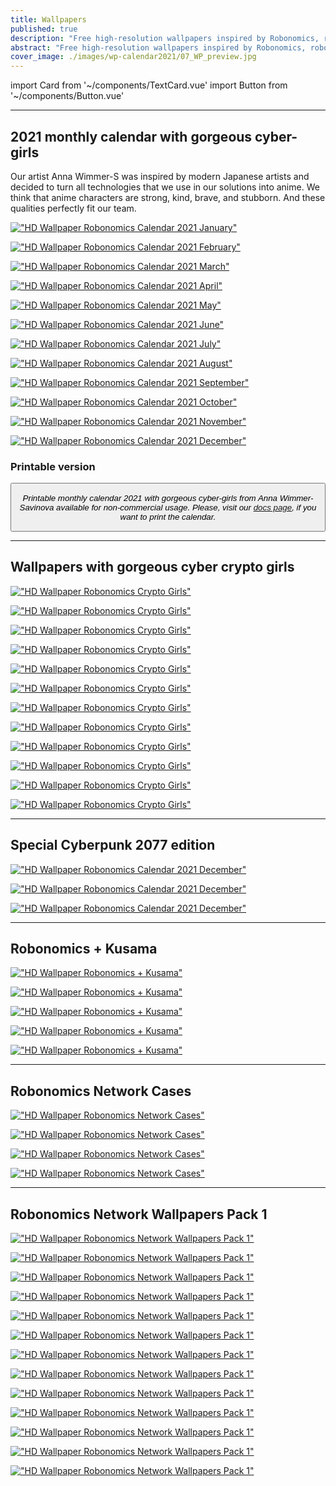 ```yaml
---
title: Wallpapers
published: true
description: "Free high-resolution wallpapers inspired by Robonomics, robotics, cyberpunk, blockchain innovations. These HD images are free to use for personal usage."
abstract: "Free high-resolution wallpapers inspired by Robonomics, robotics, cyberpunk, blockchain innovations worthy of your mobile and desktop screens."
cover_image: ./images/wp-calendar2021/07_WP_preview.jpg
---
```

import Card from '~/components/TextCard.vue'
import Button from '~/components/Button.vue'

---
## 2021 monthly calendar with gorgeous cyber-girls

<section class="layout__text">

Our artist Anna Wimmer-S was inspired by modern Japanese artists and decided to turn all technologies that we use in our solutions into anime. We think that anime characters are strong, kind, brave, and stubborn. And these qualities perfectly fit our team.

</section>

<section class="grid-3 animate-inside" v-in-viewport.once> 

[!["HD Wallpaper Robonomics Calendar 2021 January"](./images/wp-calendar2021/01_WP_preview.jpg)](https://static.robonomics.network/wallpapers/calendar2021/01_WP.jpg)

[!["HD Wallpaper Robonomics Calendar 2021 February"](./images/wp-calendar2021/02_WP_preview.jpg)](https://static.robonomics.network/wallpapers/calendar2021/02_WP.jpg)

[!["HD Wallpaper Robonomics Calendar 2021 March"](./images/wp-calendar2021/03_WP_preview.jpg)](https://static.robonomics.network/wallpapers/calendar2021/03_WP.jpg)

[!["HD Wallpaper Robonomics Calendar 2021 April"](./images/wp-calendar2021/04_WP_preview.jpg)](https://static.robonomics.network/wallpapers/calendar2021/04_WP.jpg)

[!["HD Wallpaper Robonomics Calendar 2021 May"](./images/wp-calendar2021/05_WP_preview.jpg)](https://static.robonomics.network/wallpapers/calendar2021/05_WP.jpg)

[!["HD Wallpaper Robonomics Calendar 2021 June"](./images/wp-calendar2021/06_WP_preview.jpg)](https://static.robonomics.network/wallpapers/calendar2021/06_WP.jpg)

[!["HD Wallpaper Robonomics Calendar 2021 July"](./images/wp-calendar2021/07_WP_preview.jpg)](https://static.robonomics.network/wallpapers/calendar2021/07_WP.jpg)

[!["HD Wallpaper Robonomics Calendar 2021 August"](./images/wp-calendar2021/08_WP_preview.jpg)](https://static.robonomics.network/wallpapers/calendar2021/08_WP.jpg)

[!["HD Wallpaper Robonomics Calendar 2021 September"](./images/wp-calendar2021/09_WP_preview.jpg)](https://static.robonomics.network/wallpapers/calendar2021/09_WP.jpg)

[!["HD Wallpaper Robonomics Calendar 2021 October"](./images/wp-calendar2021/10_WP_preview.jpg)](https://static.robonomics.network/wallpapers/calendar2021/10_WP.jpg)

[!["HD Wallpaper Robonomics Calendar 2021 November"](./images/wp-calendar2021/11_WP_preview.jpg)](https://static.robonomics.network/wallpapers/calendar2021/11_WP.jpg)

[!["HD Wallpaper Robonomics Calendar 2021 December"](./images/wp-calendar2021/12_WP_preview.jpg)](https://static.robonomics.network/wallpapers/calendar2021/12_WP.jpg)


</section>


<section class="layout__text_small align-left">

<Card :image="'/assets/docs-calendar2021.jpg'" :link="'/community#docs'" :imageSize="'big'">

### Printable version

<Button :link="'/community#docs'" :label="'Download'" :button="'primary'"/>

*Printable monthly calendar 2021 with gorgeous cyber-girls from Anna Wimmer-Savinova available for non-commercial usage. Please, visit our [docs page](/community#docs), if you want to print the calendar.*



</Card>

</section>



---
## Wallpapers with gorgeous cyber crypto girls

<section class="grid-3 animate-inside" v-in-viewport.once>

[!["HD Wallpaper Robonomics Crypto Girls"](./images/wp-girls2021/01-robonomics.network-wallpaper-girls_preview.jpg)](https://static.robonomics.network/wallpapers/girls2021/01-robonomics.network-wallpaper-girls.jpg)

[!["HD Wallpaper Robonomics Crypto Girls"](./images/wp-girls2021/02-robonomics.network-wallpaper-girls_preview.jpg)](https://static.robonomics.network/wallpapers/girls2021/02-robonomics.network-wallpaper-girls.jpg)

[!["HD Wallpaper Robonomics Crypto Girls"](./images/wp-girls2021/03-robonomics.network-wallpaper-girls_preview.jpg)](https://static.robonomics.network/wallpapers/girls2021/03-robonomics.network-wallpaper-girls.jpg)

[!["HD Wallpaper Robonomics Crypto Girls"](./images/wp-girls2021/04-robonomics.network-wallpaper-girls_preview.jpg)](https://static.robonomics.network/wallpapers/girls2021/04-robonomics.network-wallpaper-girls.jpg)

[!["HD Wallpaper Robonomics Crypto Girls"](./images/wp-girls2021/05-robonomics.network-wallpaper-girls_preview.jpg)](https://static.robonomics.network/wallpapers/girls2021/05-robonomics.network-wallpaper-girls.jpg)

[!["HD Wallpaper Robonomics Crypto Girls"](./images/wp-girls2021/06-robonomics.network-wallpaper-girls_preview.jpg)](https://static.robonomics.network/wallpapers/girls2021/06-robonomics.network-wallpaper-girls.jpg)

[!["HD Wallpaper Robonomics Crypto Girls"](./images/wp-girls2021/07-robonomics.network-wallpaper-girls_preview.jpg)](https://static.robonomics.network/wallpapers/girls2021/07-robonomics.network-wallpaper-girls.jpg)

[!["HD Wallpaper Robonomics Crypto Girls"](./images/wp-girls2021/08-robonomics.network-wallpaper-girls_preview.jpg)](https://static.robonomics.network/wallpapers/girls2021/08-robonomics.network-wallpaper-girls.jpg)

[!["HD Wallpaper Robonomics Crypto Girls"](./images/wp-girls2021/09-robonomics.network-wallpaper-girls_preview.jpg)](https://static.robonomics.network/wallpapers/girls2021/09-robonomics.network-wallpaper-girls.jpg)

[!["HD Wallpaper Robonomics Crypto Girls"](./images/wp-girls2021/10-robonomics.network-wallpaper-girls_preview.jpg)](https://static.robonomics.network/wallpapers/girls2021/10-robonomics.network-wallpaper-girls.jpg)

[!["HD Wallpaper Robonomics Crypto Girls"](./images/wp-girls2021/11-robonomics.network-wallpaper-girls_preview.jpg)](https://static.robonomics.network/wallpapers/girls2021/11-robonomics.network-wallpaper-girls.jpg)

[!["HD Wallpaper Robonomics Crypto Girls"](./images/wp-girls2021/12-robonomics.network-wallpaper-girls_preview.jpg)](https://static.robonomics.network/wallpapers/girls2021/12-robonomics.network-wallpaper-girls.jpg)

</section>


---

## Special Cyberpunk 2077 edition

<section class="layout__text animate-inside" v-in-viewport.once>

[!["HD Wallpaper Robonomics Calendar 2021 December"](./images/wp-cyberpunk2077/01-wallpaper-cyberpunk2077-robonomics_network.jpg)](https://static.robonomics.network/wallpapers/cyberpunk2077/01-wallpaper-cyberpunk2077-robonomics_network.jpg)

[!["HD Wallpaper Robonomics Calendar 2021 December"](./images/wp-cyberpunk2077/02-wallpaper-cyberpunk2077-robonomics_network.jpg)](https://static.robonomics.network/wallpapers/cyberpunk2077/02-wallpaper-cyberpunk2077-robonomics_network.jpg)

[!["HD Wallpaper Robonomics Calendar 2021 December"](./images/wp-cyberpunk2077/03-wallpaper-cyberpunk2077-robonomics_network.jpg)](https://static.robonomics.network/wallpapers/cyberpunk2077/03-wallpaper-cyberpunk2077-robonomics_network.jpg)

</section>


---

## Robonomics + Kusama

<section class="layout__text animate-inside grid-3" v-in-viewport.once>

[!["HD Wallpaper Robonomics + Kusama"](./images/wp-kusama/wallpaper_KUSAMA_1.jpg)](https://static.robonomics.network/wallpapers/wp-kusama/wallpaper_KUSAMA_1.jpg)

[!["HD Wallpaper Robonomics + Kusama"](./images/wp-kusama/wallpaper_KUSAMA_2.jpg)](https://static.robonomics.network/wallpapers/wp-kusama/wallpaper_KUSAMA_2.jpg)

[!["HD Wallpaper Robonomics + Kusama"](./images/wp-kusama/wallpaper_KUSAMA_3.jpg)](https://static.robonomics.network/wallpapers/wp-kusama/wallpaper_KUSAMA_3.jpg)

[!["HD Wallpaper Robonomics + Kusama"](./images/wp-kusama/wallpaper_KUSAMA_4.jpg)](https://static.robonomics.network/wallpapers/wp-kusama/wallpaper_KUSAMA_4.jpg)

[!["HD Wallpaper Robonomics + Kusama"](./images/wp-kusama/wallpaper_KUSAMA_5.jpg)](https://static.robonomics.network/wallpapers/wp-kusama/wallpaper_KUSAMA_5.jpg)

</section>

---

## Robonomics Network Cases

<section class="animate-inside grid-4" v-in-viewport.once>

[!["HD Wallpaper Robonomics Network Cases"](./images/wp-cases/wallpaper_Air_3.jpg)](https://static.robonomics.network/wallpapers/wp-cases/wallpaper_Air_3.jpg)

[!["HD Wallpaper Robonomics Network Cases"](./images/wp-cases/wallpaper_Air_4.jpg)](https://static.robonomics.network/wallpapers/wp-cases/wallpaper_Air_4.jpg)

[!["HD Wallpaper Robonomics Network Cases"](./images/wp-cases/wallpaper_Fuji_2.jpg)](https://static.robonomics.network/wallpapers/wp-cases/wallpaper_Fuji_2.jpg)

[!["HD Wallpaper Robonomics Network Cases"](./images/wp-cases/wallpaper_Fuji.jpg)](https://static.robonomics.network/wallpapers/wp-cases/wallpaper_Fuji.jpg)

</section>


---

## Robonomics Network Wallpapers Pack 1

<section class="animate-inside grid-3" v-in-viewport.once>

[!["HD Wallpaper Robonomics Network Wallpapers Pack 1"](./images/wp-robonomics-pack1/wallpaper_robonomics_1.jpg)](https://static.robonomics.network/wallpapers/wp-robonomics-pack1/wallpaper_robonomics_1.jpg)

[!["HD Wallpaper Robonomics Network Wallpapers Pack 1"](./images/wp-robonomics-pack1/wallpaper_robonomics_2.jpg)](https://static.robonomics.network/wallpapers/wp-robonomics-pack1/wallpaper_robonomics_2.jpg)

[!["HD Wallpaper Robonomics Network Wallpapers Pack 1"](./images/wp-robonomics-pack1/wallpaper_robonomics_3.jpg)](https://static.robonomics.network/wallpapers/wp-robonomics-pack1/wallpaper_robonomics_3.jpg)

[!["HD Wallpaper Robonomics Network Wallpapers Pack 1"](./images/wp-robonomics-pack1/wallpaper_robonomics_4.jpg)](https://static.robonomics.network/wallpapers/wp-robonomics-pack1/wallpaper_robonomics_4.jpg)

[!["HD Wallpaper Robonomics Network Wallpapers Pack 1"](./images/wp-robonomics-pack1/wallpaper_robonomics_5.jpg)](https://static.robonomics.network/wallpapers/wp-robonomics-pack1/wallpaper_robonomics_5.jpg)

[!["HD Wallpaper Robonomics Network Wallpapers Pack 1"](./images/wp-robonomics-pack1/wallpaper_robonomics_6.jpg)](https://static.robonomics.network/wallpapers/wp-robonomics-pack1/wallpaper_robonomics_6.jpg)

[!["HD Wallpaper Robonomics Network Wallpapers Pack 1"](./images/wp-robonomics-pack1/wallpaper_robonomics_7.jpg)](https://static.robonomics.network/wallpapers/wp-robonomics-pack1/wallpaper_robonomics_7.jpg)

[!["HD Wallpaper Robonomics Network Wallpapers Pack 1"](./images/wp-robonomics-pack1/wallpaper_robonomics_8.jpg)](https://static.robonomics.network/wallpapers/wp-robonomics-pack1/wallpaper_robonomics_8.jpg)

[!["HD Wallpaper Robonomics Network Wallpapers Pack 1"](./images/wp-robonomics-pack1/wallpaper_robonomics_9.jpg)](https://static.robonomics.network/wallpapers/wp-robonomics-pack1/wallpaper_robonomics_9.jpg)

[!["HD Wallpaper Robonomics Network Wallpapers Pack 1"](./images/wp-robonomics-pack1/wallpaper_robonomics_10.jpg)](https://static.robonomics.network/wallpapers/wp-robonomics-pack1/wallpaper_robonomics_10.jpg)

[!["HD Wallpaper Robonomics Network Wallpapers Pack 1"](./images/wp-robonomics-pack1/wallpaper_robonomics_11.jpg)](https://static.robonomics.network/wallpapers/wp-robonomics-pack1/wallpaper_robonomics_11.jpg)

[!["HD Wallpaper Robonomics Network Wallpapers Pack 1"](./images/wp-robonomics-pack1/wallpaper_robonomics_12.jpg)](https://static.robonomics.network/wallpapers/wp-robonomics-pack1/wallpaper_robonomics_12.jpg)

[!["HD Wallpaper Robonomics Network Wallpapers Pack 1"](./images/wp-robonomics-pack1/wallpaper_robonomics_13.jpg)](https://static.robonomics.network/wallpapers/wp-robonomics-pack1/wallpaper_robonomics_13.jpg)

</section>